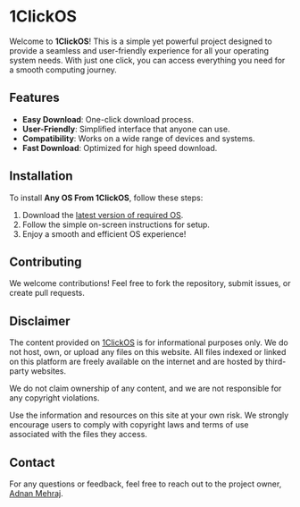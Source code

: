 # 1ClickOS

Welcome to **1ClickOS**! This is a simple yet powerful project designed to provide a seamless and user-friendly experience for all your operating system needs. With just one click, you can access everything you need for a smooth computing journey.

## Features

- **Easy Download**: One-click download process.
- **User-Friendly**: Simplified interface that anyone can use.
- **Compatibility**: Works on a wide range of devices and systems.
- **Fast Download**: Optimized for high speed download.

## Installation

To install **Any OS From 1ClickOS**, follow these steps:

1. Download the [latest version of required OS](https://1clickos.blogspot.com/).
2. Follow the simple on-screen instructions for setup.
3. Enjoy a smooth and efficient OS experience!

## Contributing

We welcome contributions! Feel free to fork the repository, submit issues, or create pull requests.

## Disclaimer

The content provided on [1ClickOS](https://.1clickos.blogspot.com) is for informational purposes only. We do not host, own, or upload any files on this website. All files indexed or linked on this platform are freely available on the internet and are hosted by third-party websites.

We do not claim ownership of any content, and we are not responsible for any copyright violations.

Use the information and resources on this site at your own risk. We strongly encourage users to comply with copyright laws and terms of use associated with the files they access.

## Contact

For any questions or feedback, feel free to reach out to the project owner, [Adnan Mehraj](https://github.com/adnanmehraj2006).
